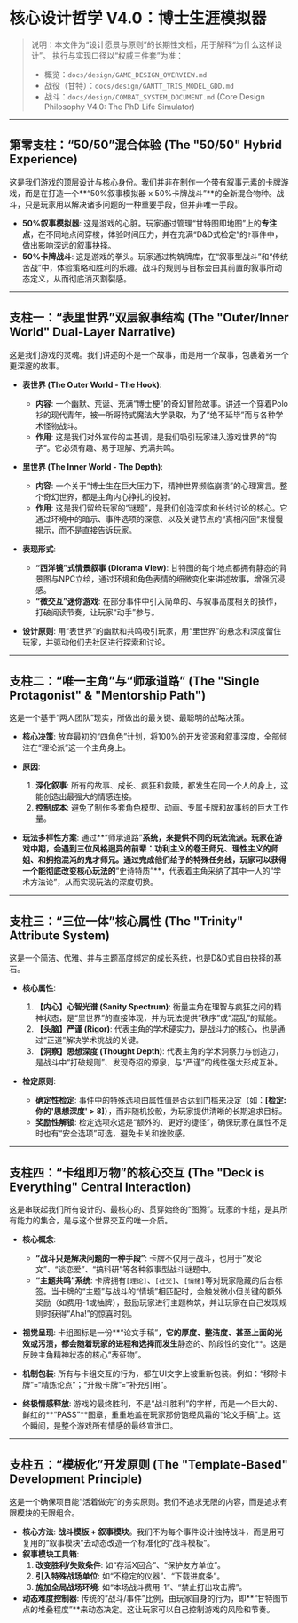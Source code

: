 # 核心设计哲学 V4.0：博士生涯模拟器

> 说明：本文件为“设计愿景与原则”的长期性文档，用于解释“为什么这样设计”。
> 执行与实现口径以“权威三件套”为准：
> - 概览：`docs/design/GAME_DESIGN_OVERVIEW.md`
> - 战役（甘特）：`docs/design/GANTT_TRIS_MODEL_GDD.md`
> - 战斗：`docs/design/COMBAT_SYSTEM_DOCUMENT.md`
(Core Design Philosophy V4.0: The PhD Life Simulator)

---

## 第零支柱：“50/50”混合体验 (The "50/50" Hybrid Experience)
这是我们游戏的顶层设计与核心身份。我们并非在制作一个带有叙事元素的卡牌游戏，而是在打造一个**“50%叙事模拟器 x 50%卡牌战斗”**的全新混合物种。战斗，只是玩家用以解决诸多问题的一种重要手段，但并非唯一手段。

*   **50%叙事模拟器**: 这是游戏的心脏。玩家通过管理“甘特图即地图”上的**专注点**，在不同地点间穿梭，体验时间压力，并在充满“D&D式检定”的`?`事件中，做出影响深远的叙事抉择。
*   **50%卡牌战斗**: 这是游戏的拳头。玩家通过构筑牌库，在“叙事型战斗”和“传统苦战”中，体验策略和胜利的乐趣。战斗的规则与目标会由其前置的叙事所动态定义，从而彻底消灭割裂感。

---

## 支柱一：“表里世界”双层叙事结构 (The "Outer/Inner World" Dual-Layer Narrative)

这是我们游戏的灵魂。我们讲述的不是一个故事，而是用一个故事，包裹着另一个更深邃的故事。

*   **表世界 (The Outer World - The Hook)**:
    *   **内容**: 一个幽默、荒诞、充满“博士梗”的奇幻冒险故事。讲述一个穿着Polo衫的现代青年，被一所哥特式魔法大学录取，为了“绝不延毕”而与各种学术怪物战斗。
    *   **作用**: 这是我们对外宣传的主基调，是我们吸引玩家进入游戏世界的“钩子”。它必须有趣、易于理解、充满共鸣。

*   **里世界 (The Inner World - The Depth)**:
    *   **内容**: 一个关于“博士生在巨大压力下，精神世界濒临崩溃”的心理寓言。整个奇幻世界，都是主角内心挣扎的投射。
    *   **作用**: 这是我们留给玩家的“谜题”，是我们创造深度和长线讨论的核心。它通过环境中的暗示、事件选项的深意、以及关键节点的“真相闪回”来慢慢揭示，而不是直接告诉玩家。
*   **表现形式**:
    *   **“西洋镜”式情景叙事 (Diorama View)**: 甘特图的每个地点都拥有静态的背景图与NPC立绘，通过环境和角色表情的细微变化来讲述故事，增强沉浸感。
    *   **“微交互”迷你游戏**: 在部分事件中引入简单的、与叙事高度相关的操作，打破阅读节奏，让玩家“动手”参与。

*   **设计原则**: 用“表世界”的幽默和共鸣吸引玩家，用“里世界”的悬念和深度留住玩家，并驱动他们去社区进行探索和讨论。

---

## 支柱二：“唯一主角”与“师承道路” (The "Single Protagonist" & "Mentorship Path")

这是一个基于“两人团队”现实，所做出的最关键、最聪明的战略决策。

*   **核心决策**: 放弃最初的“四角色”计划，将100%的开发资源和叙事深度，全部倾注在“理论派”这一个主角身上。

*   **原因**:
    1.  **深化叙事**: 所有的故事、成长、疯狂和救赎，都发生在同一个人的身上，这能创造出最强大的情感连接。
    2.  **控制成本**: 避免了制作多套角色模型、动画、专属卡牌和故事线的巨大工作量。

*   **玩法多样性方案**: 通过**“师承道路”**系统，来提供不同的玩法流派。玩家在游戏中期，会遇到三位风格迥异的前辈：功利主义的卷王师兄、理性主义的师姐、和拥抱混沌的鬼才师兄。通过完成他们给予的特殊任务线，玩家可以获得一个能彻底改变核心玩法的**“史诗特质”**，代表着主角采纳了其中一人的“学术方法论”，从而实现玩法的深度切换。

---

## 支柱三：“三位一体”核心属性 (The "Trinity" Attribute System)
这是一个简洁、优雅、并与主题高度绑定的成长系统，也是D&D式自由抉择的基石。

*   **核心属性**:
    1.  **【内心】心智光谱 (Sanity Spectrum)**: 衡量主角在理智与疯狂之间的精神状态，是“里世界”的直接体现，并为玩法提供“秩序”或“混乱”的赋能。
    2.  **【头脑】严谨 (Rigor)**: 代表主角的学术硬实力，是战斗力的核心，也是通过“正道”解决学术挑战的关键。
    3.  **【洞察】思想深度 (Thought Depth)**: 代表主角的学术洞察力与创造力，是战斗中“打破规则”、发现奇招的源泉，与“严谨”的线性强大形成互补。

*   **检定原则**:
    *   **确定性检定**: 事件中的特殊选项由属性值是否达到门槛来决定（如：**[检定: 你的'思想深度' > 8]**），而非随机投骰，为玩家提供清晰的长期追求目标。
    *   **奖励性解锁**: 检定选项永远是“额外的、更好的捷径”，确保玩家在属性不足时也有“安全选项”可选，避免卡关和挫败感。

---

## 支柱四：“卡组即万物”的核心交互 (The "Deck is Everything" Central Interaction)
这是串联起我们所有设计的、最核心的、贯穿始终的“图腾”。玩家的卡组，是其所有能力的集合，是与这个世界交互的唯一介质。

*   **核心概念**:
    *   **“战斗只是解决问题的一种手段”**: 卡牌不仅用于战斗，也用于“发论文”、“谈恋爱”、“搞科研”等各种叙事型战斗谜题中。
    *   **“主题共鸣”系统**: 卡牌拥有`[理论]`、`[社交]`、`[情绪]`等对玩家隐藏的后台标签。当卡牌的“主题”与战斗的“情境”相匹配时，会触发微小但关键的额外奖励（如费用-1或抽牌），鼓励玩家进行主题构筑，并让玩家在自己发现规则时获得“Aha!”的惊喜时刻。

*   **视觉呈现**: 卡组图标是一份**“论文手稿”**，它的厚度、整洁度、甚至上面的光效或污渍，都会随着玩家的进程和选择而发生**静态的、阶段性的变化**。这是反映主角精神状态的核心“表征物”。
*   **机制包装**: 所有与卡组交互的行为，都在UI文字上被重新包装。例如：“移除卡牌”=“精炼论点”；“升级卡牌”=“补充引用”。
*   **终极情感释放**: 游戏的最终胜利，不是“战斗胜利”的字样，而是一个巨大的、鲜红的**“PASS”**图章，重重地盖在玩家那份饱经风霜的“论文手稿”上。这个瞬间，是整个游戏所有情感的最终宣泄口。

---

## 支柱五：“模板化”开发原则 (The "Template-Based" Development Principle)
这是一个确保项目能“活着做完”的务实原则。我们不追求无限的内容，而是追求有限模块的无限组合。

*   **核心方法**: **战斗模板 + 叙事模块**。我们不为每个事件设计独特战斗，而是用可复用的“叙事模块”去动态改造一个标准化的“战斗模板”。
*   **叙事模块工具箱**:
    1.  **改变胜利/失败条件**: 如“存活X回合”、“保护友方单位”。
    2.  **引入特殊战场单位**: 如“不稳定的仪器”、“下载进度条”。
    3.  **施加全局战场环境**: 如“本场战斗费用-1”、“禁止打出攻击牌”。
*   **动态难度控制器**: 传统的“战斗/事件”比例，由玩家自身的行为，即**“甘特图节点的堆叠程度”**来动态决定。这让玩家可以自己控制游戏的风险和节奏。
